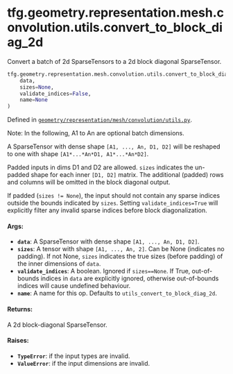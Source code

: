 <div itemscope itemtype="http://developers.google.com/ReferenceObject">
<meta itemprop="name" content="tfg.geometry.representation.mesh.convolution.utils.convert_to_block_diag_2d" />
<meta itemprop="path" content="Stable" />
</div>

# tfg.geometry.representation.mesh.convolution.utils.convert_to_block_diag_2d

Convert a batch of 2d SparseTensors to a 2d block diagonal SparseTensor.

``` python
tfg.geometry.representation.mesh.convolution.utils.convert_to_block_diag_2d(
    data,
    sizes=None,
    validate_indices=False,
    name=None
)
```



Defined in [`geometry/representation/mesh/convolution/utils.py`](https://github.com/tensorflow/agents/tree/master/tensorflow_graphics/geometry/representation/mesh/convolution/utils.py).

<!-- Placeholder for "Used in" -->

Note:
  In the following, A1 to An are optional batch dimensions.

A SparseTensor with dense shape `[A1, ..., An, D1, D2]` will be reshaped
to one with shape `[A1*...*An*D1, A1*...*An*D2]`.

Padded inputs in dims D1 and D2 are allowed. `sizes` indicates the un-padded
shape for each inner `[D1, D2]` matrix. The additional (padded) rows and
columns will be omitted in the block diagonal output.

If padded (`sizes != None`), the input should not contain any sparse indices
outside the bounds indicated by `sizes`. Setting `validate_indices=True` will
explicitly filter any invalid sparse indices before block diagonalization.

#### Args:

* <b>`data`</b>: A SparseTensor with dense shape `[A1, ..., An, D1, D2]`.
* <b>`sizes`</b>: A tensor with shape `[A1, ..., An, 2]`. Can be None (indicates
    no padding). If not None, `sizes` indicates the true sizes (before
    padding) of the inner dimensions of `data`.
* <b>`validate_indices`</b>: A boolean. Ignored if `sizes==None`. If True,
    out-of-bounds indices in `data` are explicitly ignored, otherwise
    out-of-bounds indices will cause undefined behaviour.
* <b>`name`</b>: A name for this op. Defaults to `utils_convert_to_block_diag_2d`.


#### Returns:

A 2d block-diagonal SparseTensor.


#### Raises:

* <b>`TypeError`</b>: if the input types are invalid.
* <b>`ValueError`</b>: if the input dimensions are invalid.